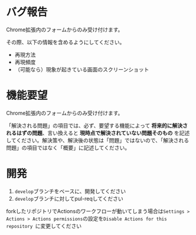 # バグ報告

Chrome拡張内のフォームからのみ受け付けます。

その際、以下の情報を含めるようにしてください。

- 再現方法
- 再現頻度
- （可能なら）現象が起きている画面のスクリーンショット

# 機能要望

Chrome拡張内のフォームからのみ受け付けます。

「解決される問題」の項目では、必ず、要望する機能によって **将来的に解決されるはずの問題**、言い換えると **現時点で解決されていない問題そのもの** を記述してください。解決策や、解決後の状態は「問題」ではないので、「解決される問題」の項目ではなく「概要」に記述してください。

# 開発

1. `develop`ブランチをベースに、開発してください
2. `develop`ブランチに対してpul-reqしてください

forkしたリポジトリでActionsのワークフローが動いてしまう場合は`Settings > Actions > Actions permissions`の設定を`Disable Actions for this repository `に変更してください